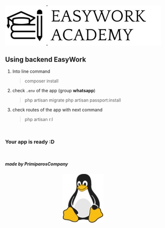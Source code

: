 <p align="center"><a href="#" target="_blank"><img src="./public/assets/Frame%204.svg" width="530"></a></p>


Using backend EasyWork
---

1. Into line command
   > composer install 
2. check `.env` of the app (group **whatsapp**) 
   > php artisan migrate
   > php artisan passport:install
3. check routes of the app with next command
   > php artisan r:l


<br>

### Your app is ready :D

<br>

##### made by PrimiparosCompany
<p align="center"><a href="#" target="_blank"><img src="./public/images/tux.png" width="130"></a></p>
